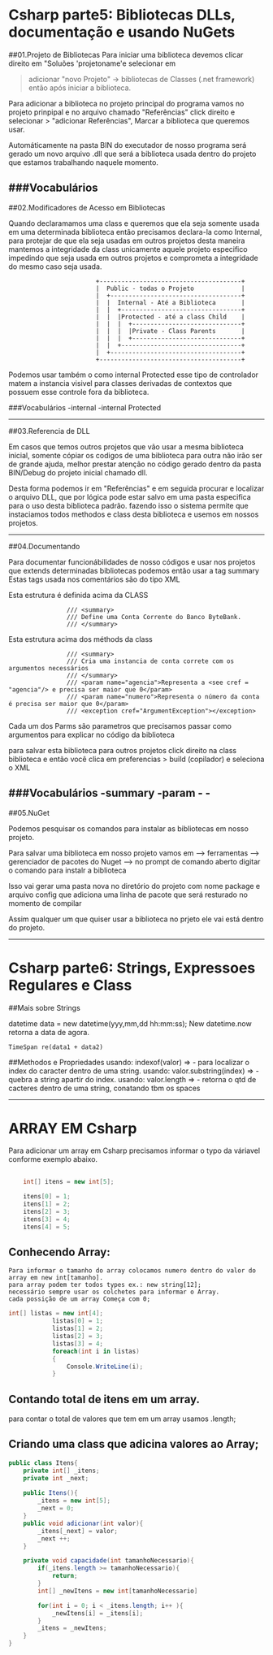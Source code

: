 # Csharp parte5: Bibliotecas DLLs, documentação e usando NuGets

##01.Projeto de Bibliotecas
Para iniciar uma biblioteca devemos clicar direito em "Soluões 'projetoname'e selecionar em 
> adicionar "novo Projeto" -> bibliotecas de Classes (.net framework) então após iniciar
a biblioteca.

Para adicionar a biblioteca no projeto principal do programa vamos no projeto prinpipal e
no arquivo chamado "Referências" click direito e selecionar > "adicionar Referências",
Marcar a biblioteca que queremos usar.

Automáticamente na pasta BIN do executador de nosso programa será gerado um novo arquivo .dll que
será a biblioteca usada dentro do projeto que estamos trabalhando naquele momento.

###Vocabulários
----------------------------------------------------------------------------------------------------
##02.Modificadores de Acesso em Bibliotecas

Quando declaramamos uma class e queremos que ela seja somente usada em uma determinada biblioteca
então precisamos declara-la como Internal, para protejar de que ela seja usadas em outros projetos
desta maneira mantemos a integridade da class unicamente aquele projeto especifico impedindo que seja
usada em outros projetos e comprometa a integridade do mesmo caso seja usada.


							+---------------------------------------+
							|  Public - todas o Projeto             |
							|  +------------------------------------+
							|  |  Internal - Até a Biblioteca       |
							|  |  +---------------------------------+
							|  |  |Protected - até a class Child    |
							|  |  |  +------------------------------+
							|  |  |  |Private - Class Parents       |
							|  |  |  +------------------------------+
							|  |  +---------------------------------+
							|  +------------------------------------+
							+---------------------------------------+

Podemos usar também o como internal Protected esse tipo de controlador matem a instancia visivel para
classes derivadas de contextos que possuem esse controle fora da biblioteca.


###Vocabulários
-internal
-internal Protected

----------------------------------------------------------------------------------------------------
##03.Referencia de DLL

Em casos que temos outros projetos que vão usar a mesma biblioteca inicial, somente cópiar os codigos
de uma biblioteca para outra não irão ser de grande ajuda, melhor prestar atenção no código gerado dentro
da pasta BIN/Debug do projeto inicial chamado dll.

Desta forma podemos ir em "Referências" e em seguida procurar e localizar o arquivo DLL, que por lógica
pode estar salvo em uma pasta especifica para o uso desta biblioteca padrão. fazendo isso o sistema permite
que instaciamos todos methodos e class desta biblioteca e usemos em nossos projetos.


----------------------------------------------------------------------------------------------------
##04.Documentando

Para documentar funcionábilidades de nosso códigos e usar nos projetos que extends determinadas bibliotecas podemos
então usar a tag summary
Estas tags usada nos comentários são do tipo XML

Esta estrutura é definida acima da CLASS

					/// <summary>
					/// Define uma Conta Corrente do Banco ByteBank.
					/// </summary>
Esta estrutura acima dos méthods da class

					/// <summary>
					/// Cria uma instancia de conta correte com os argumentos necessários
					/// </summary>
					/// <param name="agencia">Representa a <see cref = "agencia"/> e precisa ser maior que 0</param>
					/// <param name="numero">Representa o número da conta é precisa ser maior que 0</param>
					/// <exception cref="ArgumentException"></exception>

Cada um dos Parms são parametros que precisamos passar como argumentos para explicar no código da biblioteca

para salvar esta biblioteca para outros projetos click direito na class biblioteca e então você clica em
preferencias > build (copilador) e seleciona o XML

###Vocabulários
-summary
-param
-<see cref = ""/>
-<exception>
----------------------------------------------------------------------------------------------------
##05.NuGet

Podemos pesquisar os comandos para instalar as bibliotecas em nosso projeto.

Para salvar uma biblioteca em nosso projeto vamos em --> ferramentas --> gerenciador de pacotes do Nuget --> no prompt de comando
aberto digitar o comando para instalr a biblioteca 

Isso vai gerar uma pasta nova no diretório do projeto com nome package e arquivo config que adiciona uma linha de pacote
que será resturado no momento de compilar


Assim qualquer um que quiser usar a biblioteca no prjeto ele vai está dentro do projeto.


----------------------------------------------------------------------------------------------------
# Csharp parte6: Strings, Expressoes Regulares e Class

##Mais sobre Strings

datetime data = new datetime(yyy,mm,dd hh:mm:ss);
New datetime.now
	retorna  a data de agora.

	TimeSpan re(data1 + data2)
##Methodos e Propriedades
	usando: indexof(valor)         => - para localizar o index do caracter dentro de uma string.
	usando: valor.substring(index) => - quebra a string apartir do index.
	usando: valor.length           => - retorna o qtd de cacteres dentro de uma string, conatando tbm os spaces

--------------------------------------------------------------------------------------------------

# ARRAY EM Csharp

Para adicionar um array em Csharp precisamos informar o typo da váriavel conforme exemplo abaixo.

```csharp
	
	int[] itens = new int[5];

	itens[0] = 1;
	itens[1] = 2;
	itens[2] = 3;
	itens[3] = 4;
	itens[4] = 5;	

```

## Conhecendo Array: 

	Para informar o tamanho do array colocamos numero dentro do valor do array em new int[tamanho].
	para array podem ter todos types ex.: new string[12];
	necessário sempre usar os colchetes para informar o Array. 
	cada possição de um array Começa com 0;

```csharp
int[] listas = new int[4];
            listas[0] = 1;
            listas[1] = 2; 
            listas[2] = 3; 
            listas[3] = 4;
            foreach(int i in listas)
            {
                Console.WriteLine(i);
            }
```

## Contando total de itens em um array.

para contar o total de valores que tem em um array usamos .length;

## Criando uma class que adicina valores ao Array;

```csharp
public class Itens{
	private int[] _itens;
	private int _next;
	
	public Itens(){
		_itens = new int[5];
		_next = 0;
	}
	public void adicionar(int valor){
		_itens[_next] = valor;
		_next ++;
	}

	private void capacidade(int tamanhoNecessario){
		if(_itens.length >= tamanhoNecessario){
			return;
		}
		int[] _newItens = new int[tamanhoNecessario]

		for(int i = 0; i < _itens.length; i++ ){
			_newItens[i] = _itens[i];
		}
		_itens = _newItens;
	}
}
```


